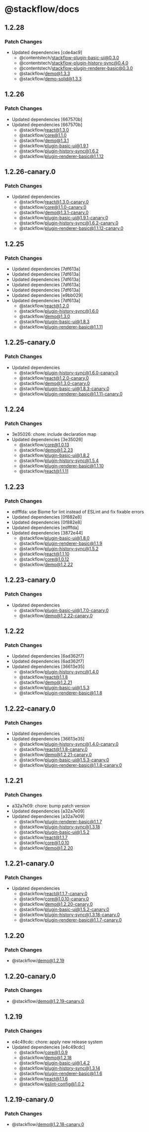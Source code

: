 # @stackflow/docs

## 1.2.28

### Patch Changes

- Updated dependencies [cde4ac9]
  - @contentstech/stackflow-plugin-basic-ui@0.3.0
  - @contentstech/stackflow-plugin-history-sync@0.4.0
  - @contentstech/stackflow-plugin-renderer-basic@0.3.0
  - @stackflow/demo@1.3.3
  - @stackflow/demo-solid@1.3.3

## 1.2.26

### Patch Changes

- Updated dependencies [667570b]
- Updated dependencies [667570b]
  - @stackflow/react@1.3.0
  - @stackflow/core@1.1.0
  - @stackflow/demo@1.3.1
  - @stackflow/plugin-basic-ui@1.9.1
  - @stackflow/plugin-history-sync@1.6.2
  - @stackflow/plugin-renderer-basic@1.1.12

## 1.2.26-canary.0

### Patch Changes

- Updated dependencies
  - @stackflow/react@1.3.0-canary.0
  - @stackflow/core@1.1.0-canary.0
  - @stackflow/demo@1.3.1-canary.0
  - @stackflow/plugin-basic-ui@1.9.1-canary.0
  - @stackflow/plugin-history-sync@1.6.2-canary.0
  - @stackflow/plugin-renderer-basic@1.1.12-canary.0

## 1.2.25

### Patch Changes

- Updated dependencies [7df613a]
- Updated dependencies [7df613a]
- Updated dependencies [7df613a]
- Updated dependencies [7df613a]
- Updated dependencies [7df613a]
- Updated dependencies [e9bb029]
- Updated dependencies [7df613a]
  - @stackflow/react@1.2.0
  - @stackflow/plugin-history-sync@1.6.0
  - @stackflow/demo@1.3.0
  - @stackflow/plugin-basic-ui@1.8.3
  - @stackflow/plugin-renderer-basic@1.1.11

## 1.2.25-canary.0

### Patch Changes

- Updated dependencies
  - @stackflow/plugin-history-sync@1.6.0-canary.0
  - @stackflow/react@1.2.0-canary.0
  - @stackflow/demo@1.3.0-canary.0
  - @stackflow/plugin-basic-ui@1.8.3-canary.0
  - @stackflow/plugin-renderer-basic@1.1.11-canary.0

## 1.2.24

### Patch Changes

- 3e35026: chore: include declaration map
- Updated dependencies [3e35026]
  - @stackflow/core@1.0.13
  - @stackflow/demo@1.2.23
  - @stackflow/plugin-basic-ui@1.8.2
  - @stackflow/plugin-history-sync@1.5.4
  - @stackflow/plugin-renderer-basic@1.1.10
  - @stackflow/react@1.1.11

## 1.2.23

### Patch Changes

- edfffda: use Biome for lint instead of ESLint and fix fixable errors
- Updated dependencies [0f882e8]
- Updated dependencies [0f882e8]
- Updated dependencies [edfffda]
- Updated dependencies [3872e44]
  - @stackflow/plugin-basic-ui@1.8.0
  - @stackflow/plugin-renderer-basic@1.1.9
  - @stackflow/plugin-history-sync@1.5.2
  - @stackflow/react@1.1.10
  - @stackflow/core@1.0.12
  - @stackflow/demo@1.2.22

## 1.2.23-canary.0

### Patch Changes

- Updated dependencies
  - @stackflow/plugin-basic-ui@1.7.0-canary.0
  - @stackflow/demo@1.2.22-canary.0

## 1.2.22

### Patch Changes

- Updated dependencies [6ad362f7]
- Updated dependencies [6ad362f7]
- Updated dependencies [36613e35]
  - @stackflow/plugin-history-sync@1.4.0
  - @stackflow/react@1.1.8
  - @stackflow/demo@1.2.21
  - @stackflow/plugin-basic-ui@1.5.3
  - @stackflow/plugin-renderer-basic@1.1.8

## 1.2.22-canary.0

### Patch Changes

- Updated dependencies
- Updated dependencies [36613e35]
  - @stackflow/plugin-history-sync@1.4.0-canary.0
  - @stackflow/react@1.1.8-canary.0
  - @stackflow/demo@1.2.21-canary.0
  - @stackflow/plugin-basic-ui@1.5.3-canary.0
  - @stackflow/plugin-renderer-basic@1.1.8-canary.0

## 1.2.21

### Patch Changes

- a32a7e09: chore: bump patch version
- Updated dependencies [a32a7e09]
- Updated dependencies [a32a7e09]
  - @stackflow/plugin-renderer-basic@1.1.7
  - @stackflow/plugin-history-sync@1.3.18
  - @stackflow/plugin-basic-ui@1.5.2
  - @stackflow/react@1.1.7
  - @stackflow/core@1.0.10
  - @stackflow/demo@1.2.20

## 1.2.21-canary.0

### Patch Changes

- Updated dependencies
  - @stackflow/react@1.1.7-canary.0
  - @stackflow/core@1.0.10-canary.0
  - @stackflow/demo@1.2.20-canary.0
  - @stackflow/plugin-basic-ui@1.5.2-canary.0
  - @stackflow/plugin-history-sync@1.3.18-canary.0
  - @stackflow/plugin-renderer-basic@1.1.7-canary.0

## 1.2.20

### Patch Changes

- @stackflow/demo@1.2.19

## 1.2.20-canary.0

### Patch Changes

- @stackflow/demo@1.2.19-canary.0

## 1.2.19

### Patch Changes

- e4c49cdc: chore: apply new release system
- Updated dependencies [e4c49cdc]
  - @stackflow/core@1.0.9
  - @stackflow/demo@1.2.18
  - @stackflow/plugin-basic-ui@1.4.2
  - @stackflow/plugin-history-sync@1.3.14
  - @stackflow/plugin-renderer-basic@1.1.6
  - @stackflow/react@1.1.6
  - @stackflow/eslint-config@1.0.2

## 1.2.19-canary.0

### Patch Changes

- @stackflow/demo@1.2.18-canary.0
